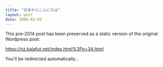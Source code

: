 ```yaml
---
title: "日本からこんにちは"
layout: post
date: 2006-02-01
---
```


This pre-2014 post has been preserved as a static version of the original Wordpress post:

https://nz.kalafut.net/index.html%3Fp=34.html

You'll be redirected automatically...

<head>
  <meta http-equiv="refresh" content="5;url=https://nz.kalafut.net/index.html%3Fp=34.html">
</head>

